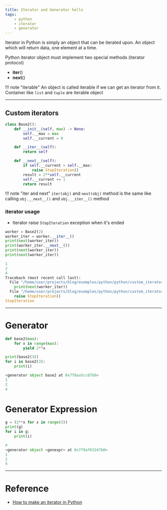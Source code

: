 ```yaml
---
title: Iterator and Generator hello
tags:
    - python
    - iterator
    - generator
---
```


Iterator in Python is simply an object that can be iterated upon. An object which will return data, one element at a time.

Python iterator object must implement two special methods (iterator protocol)
- __iter__()
- __next__()

!!! note "iterable"
    An object is called iterable if we can get an iterator from it.
    Container like `list` and `tuple` are iterable object

---

## Custom iterators

```python
class Base2():
    def __init__(self, max) -> None:
        self.__max = max
        self.__current = 0

    def __iter__(self):
        return self

    def __next__(self):
        if self.__current > self.__max:
            raise StopIteration()
        result = 2**self.__current
        self.__current += 1
        return result
```
     
!!! note "iter and next"
    `iter(obj)` and `next(obj)` method is the same like calling
    `obj.__next__()` and `obj.__iter__()` method
     

### iterator usage
- Iterator raise `StopIteration` exception when it's ended
  
```python
worker = Base2(2)
worker_iter = worker.__iter__()
print(next(worker_iter))
print(worker_iter.__next__())
print(next(worker_iter))
print(next(worker_iter))

1
2
4
Traceback (most recent call last):
  File "/home/user/projects/blog/examples/python/python/custom_iterators.py", line 22, in <module>
    print(next(worker_iter))
  File "/home/user/projects/blog/examples/python/python/custom_iterators.py", line 12, in __next__
    raise StopIteration()
StopIteration
```

---

# Generator

```python
def base2(max):
    for x in range(max):
        yield 2**x

print(base2(3))
for i in base2(3):
    print(i)

<generator object base2 at 0x7f8aa5cc07b0>
1
2
4
```

# Generator Expression

```python
g = (2**x for x in range(3))
print(g)
for i in g:
    print(i)

#
<generator object <genexpr> at 0x7f9af03247b0>
1
2
4
```

---

# Reference
- [How to make an iterator in Python](https://treyhunner.com/2018/06/how-to-make-an-iterator-in-python/)
